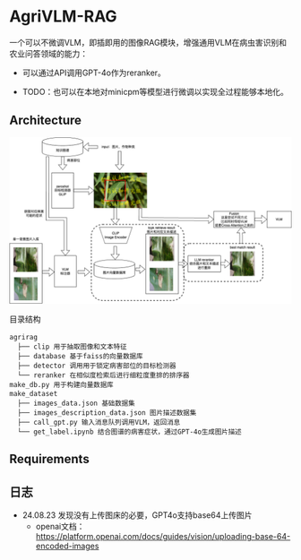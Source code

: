 # AgriVLM-RAG

一个可以不微调VLM，即插即用的图像RAG模块，增强通用VLM在病虫害识别和农业问答领域的能力：

- 可以通过API调用GPT-4o作为reranker。

- TODO：也可以在本地对minicpm等模型进行微调以实现全过程能够本地化。
## Architecture

![Architecture](./docs/architecture2.drawio.png "Architecture")

目录结构
```
agrirag
  ├── clip 用于抽取图像和文本特征
  ├── database 基于faiss的向量数据库
  ├── detector 调用用于锁定病害部位的目标检测器
  └── reranker 在相似度检索后进行细粒度重排的排序器
make_db.py 用于构建向量数据库
make_dataset
  ├── images_data.json 基础数据集
  ├── images_description_data.json 图片描述数据集
  ├── call_gpt.py 输入消息队列调用VLM，返回消息
  └── get_label.ipynb 结合图谱的病害症状，通过GPT-4o生成图片描述
```

## Requirements

## 日志
- 24.08.23 发现没有上传图床的必要，GPT4o支持base64上传图片
  - openai文档：https://platform.openai.com/docs/guides/vision/uploading-base-64-encoded-images